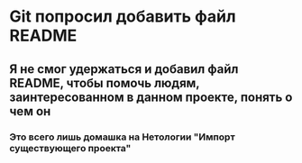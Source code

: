 # Git попросил добавить файл README 

## Я не смог удержаться и добавил файл README, чтобы помочь людям, заинтересованном в данном проекте, понять о чем он

### Это всего лишь домашка на Нетологии "Импорт существующего проекта"